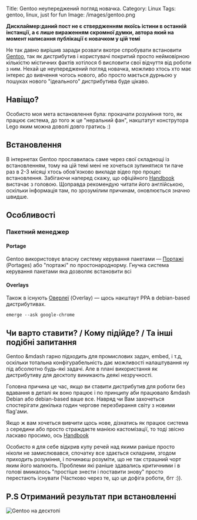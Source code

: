 Title: Gentoo неупереджений погляд новачка. 
Category: Linux
Tags: gentoo, linux, just for fun
Image: /images/gentoo.png

**Дисклаймер:даний пост не є ствердженням якоїсь істини в останній інстанції, а є лише вираженням
скромної думки, автора який на момент написання публікації є новачком у цій темі**

Не так давно вирішив заради розваги вкотре спробувати встановити [Gentoo](https://gentoo.org), так
як дистрибутив і користувачі покритий просто неймовірною кількістю містичних фактів хотілося б
висловити свої відчуття від роботи з ним. Нехай це неупереджений погляд новачка, можливо хтось хто
має інтерес до вивчення чогось нового, або просто мається дурньою у пошуках нового "ідеального"
дистрибутива буде цікаво.

## Навіщо?

Особисто моя мета встановлення була: прокачати розуміння того, як працює система, до того ж це
"неральний фан", накштатут конструтора Lego яким можна доволі довго гратись :)

## Встановлення

В інтернетах Gentoo прославилась саме через свої складнощі із встановленням, тому на цій темі мені
не хочеться зупинятися ти паче раз в 2-3 місяці хтось обов'язково викладе відео про процес
встановлення. Забігаючи наперед скажу, що офіційного
[Handbook](https://wiki.gentoo.org/wiki/Handbook) вистачає з головою. Щоправда рекомендую читати
його англійською, оскільки інформація там, по зрозумілим причинам, оновлюється значно швидше.

## Особливості

### Пакетний менеджер

#### Portage
Gentoo використовує власну систему керування пакетами &mdash;
[Портажі](https://wiki.gentoo.org/wiki/Handbook:AMD64/Portage) (Portages)
або "портажі" по простонароднорму. Гнучка система керування пакетами яка дозволяє встановити всі

#### Overlays
Також в існують [Оверлеї](https://wiki.gentoo.org/wiki/Overlay)
(Overlay) &mdash; щось накштаут PPA в debian-based дистрибутивах. 

    emerge --ask google-chrome

## Чи варто ставити? / Кому підійде? / Та інші подібні запитання

Gentoo &mdash гарно підходить для промислових задач, embed, і т.д, оскільки тотальна
конфігурабельність дає можливості налаштування ну під абсолютно будь-які задачі. Але в плані
використання як дистрибутиву для десктопу виникають деякі незручності. 

Головна причина це час, якщо ви ставити дистрибутив для роботи без вдавання в деталі як воно працює
і по принципу аби працювало &mdash Debian або debian-based ваше все. Навряд чи Вам захочеться
спостерігати декілька годин чергове перезбирання світу з новими flag'ами. 

Якщо ж вам хочеться вивчити щось нове, дізнатись як працює система з середини або просто страждаєте
манією кастомізації, то тоді звісно ласкаво просимо, ось
[Handbook](https://wiki.gentoo.org/wiki/Handbook)

Особисто я для себе відкрив купу речей над якими раніше просто ніколи не замислювався, спочатку все
здається складним, згодом приходить розуміння, і починаєш розуміти, що не так страшний чорт яким
його малюють. Проблеми які раніше здавались критичними і в голові вмикалось "простіше знести і
поставити знову" просто перестають існувати (Частково через те, що це дофіга роботи, бгг :)).

## P.S Отриманий результат при встановленні
![Gentoo на десктопі](images/gentoo-desktop.png)
